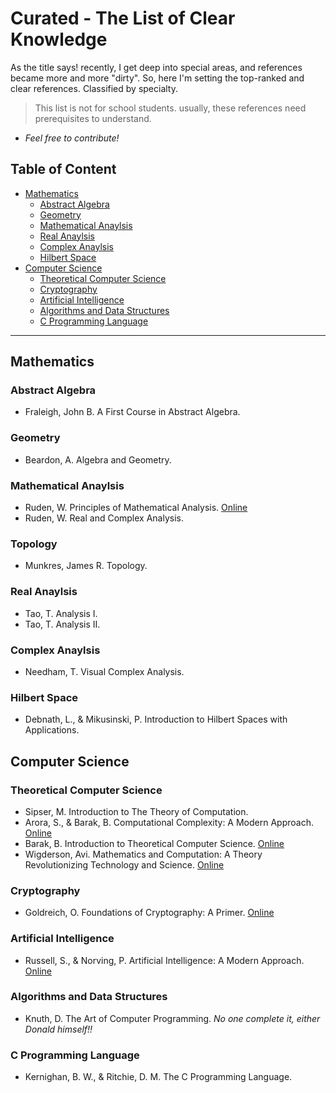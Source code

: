 # Curated - The List of Clear Knowledge
As the title says! recently, I get deep into special areas, and references became more and more "dirty". So, here I'm setting the top-ranked and clear references. Classified by specialty.

> This list is not for school students. usually, these references need prerequisites to understand.

- *Feel free to contribute!*

## Table of Content
- [Mathematics](#mathematics)
    - [Abstract Algebra](#abstract-algebra)
    - [Geometry](#geometry)
    - [Mathematical Anaylsis](#mathematical-anaylsis)
    - [Real Anaylsis](#real-anaylsis)
    - [Complex Anaylsis](#complex-anaylsis)
    - [Hilbert Space](#hilbert-space)
- [Computer Science](#computer-science)
    - [Theoretical Computer Science](#theoretical-computer-science)
    - [Cryptography](#cryptography)
    - [Artificial Intelligence](#artificial-intelligence)
    - [Algorithms and Data Structures](#Algorithms-and-Data-Structures)
    - [C Programming Language](#C-programming-language)


---

## Mathematics
### Abstract Algebra
- Fraleigh, John B.  A First Course in Abstract Algebra.

### Geometry
- Beardon, A. Algebra and Geometry.

### Mathematical Anaylsis
- Ruden, W. Principles of Mathematical Analysis. [Online](https://web.math.ucsb.edu/~agboola/teaching/2021/winter/122A/rudin.pdf)
- Ruden, W. Real and Complex Analysis.

### Topology
- Munkres, James R. Topology.

### Real Anaylsis
- Tao, T. Analysis I.
- Tao, T. Analysis II.

### Complex Anaylsis
- Needham, T. Visual Complex Analysis. 

### Hilbert Space
- Debnath, L., &amp; Mikusinski, P. Introduction to Hilbert Spaces with Applications. 


## Computer Science
### Theoretical Computer Science
- Sipser, M. Introduction to The Theory of Computation.
- Arora, S., &amp; Barak, B. Computational Complexity: A Modern Approach. [Online](http://theory.cs.princeton.edu/complexity/)
- Barak, B. Introduction to Theoretical Computer Science. [Online](https://introtcs.org)
- Wigderson, Avi. Mathematics and Computation: A Theory Revolutionizing Technology and Science. [Online](https://www.math.ias.edu/avi/book)

### Cryptography
- Goldreich, O. Foundations of Cryptography: A Primer. [Online](https://www.wisdom.weizmann.ac.il/~oded/foc-sur04.html)


### Artificial Intelligence
- Russell, S., &amp; Norving, P. Artificial Intelligence: A Modern Approach. [Online](http://aima.cs.berkeley.edu/)

### Algorithms and Data Structures
- Knuth, D. The Art of Computer Programming. *No one complete it, either Donald himself!!*

### C Programming Language
- Kernighan, B. W., &amp; Ritchie, D. M. The C Programming Language.

